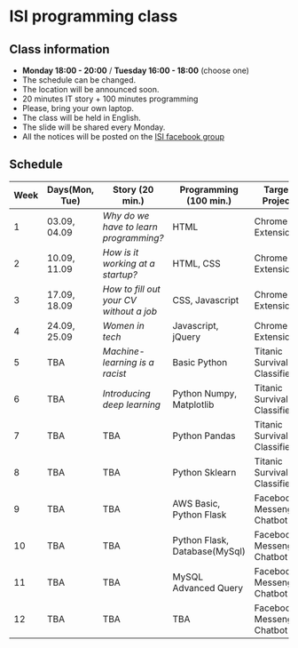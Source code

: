 # ISI programming class

## Class information
  * **Monday 18:00 - 20:00** / **Tuesday 16:00 - 18:00** (choose one)
  * The schedule can be changed.
  * The location will be announced soon.
  * 20 minutes IT story + 100 minutes programming
  * Please, bring your own laptop.
  * The class will be held in English.
  * The slide will be shared every Monday.
  * All the notices will be posted on the [ISI facebook group](https://www.facebook.com/groups/305271870223586/)
  
## Schedule
| Week | Days(Mon, Tue) | Story (20 min.) | Programming (100 min.) | Target Project | Type | Resources |
| --- | --- | --- | --- | --- | --- | --- |
| 1 | 03.09, 04.09 | *Why do we have to learn programming?* | HTML | Chrome Extension | Client-side |[Example](https://chrome.google.com/webstore/detail/momentum/laookkfknpbbblfpciffpaejjkokdgca) |
| 2 | 10.09, 11.09 | *How is it working at a startup?* | HTML, CSS | Chrome Extension | Client-side |TBA |
| 3 | 17.09, 18.09 | *How to fill out your CV without a job* | CSS, Javascript | Chrome Extension | Client-side | TBA |
| 4 | 24.09, 25.09 | *Women in tech* | Javascript, jQuery | Chrome Extension | Client-side |TBA |
| 5 | TBA | *Machine-learning is a racist* | Basic Python | Titanic Survival Classifier | Machine-learning |[Example](https://www.kaggle.com/c/titanic) |
| 6 | TBA | *Introducing deep learning* | Python Numpy, Matplotlib | Titanic Survival Classifier | Machine-learning | TBA |
| 7 | TBA | TBA | Python Pandas | Titanic Survival Classifier | Machine-learning |TBA |
| 8 | TBA | TBA | Python Sklearn | Titanic Survival Classifier | Machine-learning | TBA |
| 9 | TBA | TBA | AWS Basic, Python Flask | Facebook Messenger Chatbot | Server-side |[Example](https://devpost.com/software/bebridge) |
| 10 | TBA | TBA | Python Flask, Database(MySql) | Facebook Messenger Chatbot | Server-side |TBA |
| 11 | TBA | TBA | MySQL Advanced Query | Facebook Messenger Chatbot | Server-side |TBA |
| 12 | TBA | TBA | TBA | Facebook Messenger Chatbot | Server-side |TBA |


